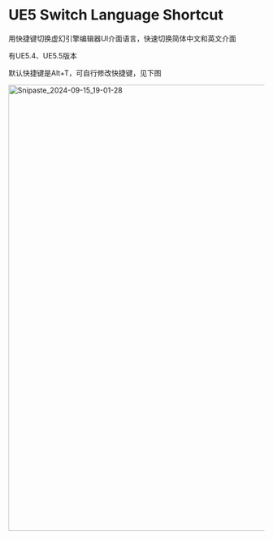 # UE5 Switch Language Shortcut

用快捷键切换虚幻引擎编辑器UI介面语言，快速切换简体中文和英文介面  

有UE5.4、UE5.5版本

默认快捷键是Alt+T，可自行修改快捷键，见下图

<img width="879" alt="Snipaste_2024-09-15_19-01-28" src="https://github.com/user-attachments/assets/2dad9836-a382-44a1-a395-74e8a601a7e2">
